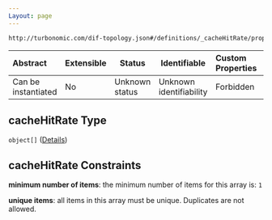 ```yaml
---
Layout: page
---
```

```txt
http://turbonomic.com/dif-topology.json#/definitions/_cacheHitRate/properties/cacheHitRate
```




| Abstract            | Extensible | Status         | Identifiable            | Custom Properties | Additional Properties | Access Restrictions | Defined In                                                                                   |
| :------------------ | ---------- | -------------- | ----------------------- | :---------------- | --------------------- | ------------------- | -------------------------------------------------------------------------------------------- |
| Can be instantiated | No         | Unknown status | Unknown identifiability | Forbidden         | Allowed               | none                | [dif-total-schema.schema.json\*](../out/dif-total-schema.schema.json "open original schema") |

## cacheHitRate Type

`object[]` ([Details](dif-total-schema-definitions-metricvalue.md))

## cacheHitRate Constraints

**minimum number of items**: the minimum number of items for this array is: `1`

**unique items**: all items in this array must be unique. Duplicates are not allowed.

